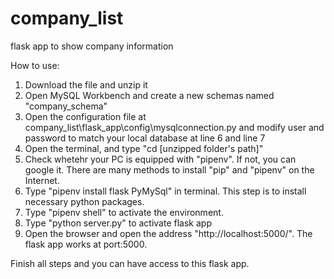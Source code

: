 # company_list
flask app to show company information

How to use:

1. Download the file and unzip it
2. Open MySQL Workbench and create a new schemas named "company_schema"
3. Open the configuration file at company_list\flask_app\config\mysqlconnection.py and modify user and password to match your local database at line 6 and line 7
4. Open the terminal, and type "cd [unzipped folder's path]" 
5. Check whetehr your PC is equipped with "pipenv". If not, you can google it. There are many methods to install "pip" and "pipenv" on the Internet.
6. Type "pipenv install flask PyMySql" in terminal. This step is to install necessary python packages.
7. Type "pipenv shell" to activate the environment. 
8. Type "python server.py" to activate flask app
9. Open the browser and open the address "http://localhost:5000/". The flask app works at port:5000.

Finish all steps and you can have access to this flask app.
